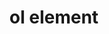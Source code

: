 ---
{
  "title": "ol element",
  "description": "",
  "category": "html",
  "keywords": [
    "ol element"
  ],
  "last_test_date": "2019-09-15",
  "test_results_url": "https://a11ysupport.io/tech/html/ol_element",
  "stats": {
    "dragon_win": {
      "chrome": {
        "76": "na"
      }
    },
    "jaws": {
      "chrome": {
        "76": "y"
      },
      "ie": {
        "11": "y"
      },
      "firefox": {
        "69": "y"
      }
    },
    "narrator": {
      "edge": {
        "44": "y"
      }
    },
    "nvda": {
      "chrome": {
        "76": "a"
      },
      "firefox": {
        "69": "a"
      }
    },
    "orca": {
      "firefox": {
        "69": "y"
      }
    },
    "talkback": {
      "and_chr": {
        "76": "y"
      }
    },
    "vo_ios": {
      "ios_saf": {
        "12.4.1": "a"
      }
    },
    "vo_macos": {
      "safari": {
        "12.1.2": "a"
      }
    }
  },
  "links": {
    "WHATWG HTML spec for the ol element": "https://html.spec.whatwg.org/multipage/grouping-content.html#the-ol-element",
    "HTML AAM for the ol element": "https://w3c.github.io/html-aam/#el-ol"
  }
}
---